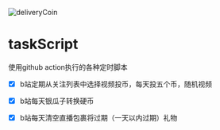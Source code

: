 ![deliveryCoin](https://github.com/hearecho/taskScript/workflows/deliveryCoin/badge.svg)
# taskScript
使用github action执行的各种定时脚本
- [x] b站定期从关注列表中选择视频投币，每天投五个币，随机视频
- [x] b站每天银瓜子转换硬币
- [x] b站每天清空直播包裹将过期（一天以内过期）礼物
 
